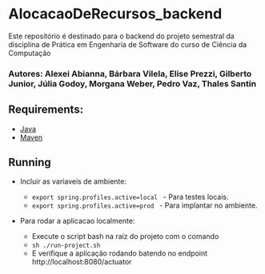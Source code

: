 # AlocacaoDeRecursos_backend
Este repositório é destinado para o backend do projeto semestral da disciplina de Prática em Engenharia de Software do curso de Ciência da Computação

### Autores: Alexei Abianna, Bárbara Vilela, Elise Prezzi, Gilberto Junior, Júlia Godoy, Morgana Weber, Pedro Vaz, Thales Santin

## Requirements:
 - [Java](https://www.java.com/pt-BR/download/ie_manual.jsp?locale=pt_BR)
 - [Maven](https://maven.apache.org/download.cgi) 

## Running

- Incluir as variaveis de ambiente:
  - ``export spring.profiles.active=local `` - Para testes locais.
  - ``export spring.profiles.active=prod `` - Para implantar no ambiente.

- Para rodar a aplicacao localmente:
  - Execute o script bash na raíz do projeto com o comando 
  - ``sh ./run-project.sh``
  - E verifique a aplicação rodando batendo no endpoint http://localhost:8080/actuator

